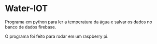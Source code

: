 # Water-IOT

Programa em python para ler a temperatura da água e salvar os dados no banco de dados firebase.

O programa foi feito para rodar em um raspberry pi.
